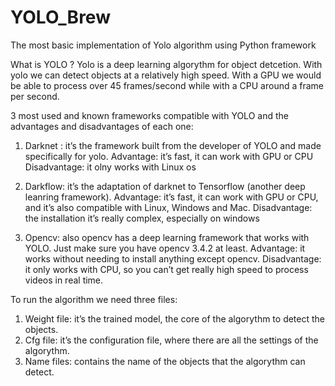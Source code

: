 # YOLO_Brew
The most basic implementation of Yolo algorithm using Python framework

What is YOLO ?
Yolo is a deep learning algorythm for object detcetion. With yolo we can detect objects at a relatively high speed. With a GPU we would be able to process over 45 frames/second while with a CPU around a frame per second.

3 most used and known frameworks compatible with YOLO and the advantages and disadvantages of each one:

1. Darknet : it’s the framework built from the developer of YOLO and made specifically for yolo.
Advantage: it’s fast, it can work with GPU or CPU
Disadvantage: it olny works with Linux os

2. Darkflow: it’s the adaptation of darknet to Tensorflow (another deep leanring framework).
Advantage: it’s fast, it can work with GPU or CPU, and it’s also compatible with Linux, Windows and Mac.
Disadvantage: the installation it’s really complex, especially on windows

3. Opencv: also opencv has a deep learning framework that works with YOLO. Just make sure you have opencv 3.4.2 at least.
Advantage: it works without needing to install anything except opencv.
Disadvantage: it only works with CPU, so you can’t get really high speed to process videos in real time.


To run the algorithm we need three files:

1. Weight file: it’s the trained model, the core of the algorythm to detect the objects.
2. Cfg file: it’s the configuration file, where there are all the settings of the algorythm.
3. Name files: contains the name of the objects that the algorythm can detect.
